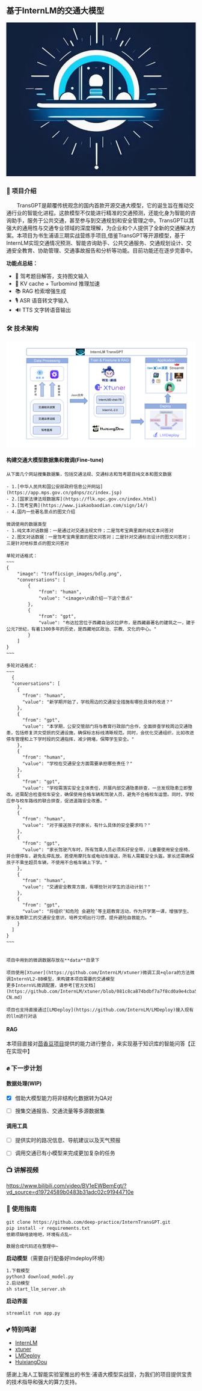 ## 基于InternLM的交通大模型

<div align=center><img src="/assets/logo.png"></div>

### 📢 项目介绍

　　TransGPT是颠覆传统观念的国内首款开源交通大模型，它的诞生旨在推动交通行业的智能化进程。这款模型不仅能进行精准的交通预测，还能化身为智能的咨询助手，服务于公共交通，甚至参与到交通规划和安全管理之中。TransGPT以其强大的通用性与交通专业领域的深度理解，为企业和个人提供了全新的交通解决方案。本项目为书生浦语三期实战营练手项目,借鉴TransGPT等开源模型，基于InternLM实现交通情况预测、智能咨询助手、公共交通服务、交通规划设计、交通安全教育、协助管理、交通事故报告和分析等功能。目前功能还在逐步完善中。

 **功能点总结：**

- 📜 驾考题目解答，支持图文输入
- 🚀 KV cache + Turbomind 推理加速
- 📚 RAG 检索增强生成
- 🎙️ ASR 语音转文字输入
- 🔊 TTS 文字转语音输出

### 🛠  技术架构
<img src="/assets/trans_arch.png">

#### 构建交通大模型数据集和微调(Fine-tune)

    从下面几个网站搜集数据集，包括交通法规、交通标志和驾考题目纯文本和图文数据

    - 1.[中华人民共和国公安部政府信息公开网站](https://app.mps.gov.cn/gdnps/zc/index.jsp)
    - 2.[国家法律法规数据库](https://flk.npc.gov.cn/index.html)
    - 3.[驾考宝典](https://www.jiakaobaodian.com/sign/14/) 
    - 4.国内一些著名景点的图文介绍

    微调使用的数据类型
    - 1.纯文本对话数据：一是通过对交通法规文件；二是驾考宝典里面的纯文本问答对
    - 2.图文对话数据：一是驾考宝典里面的图文问答对；二是针对交通标志设计的图文问答对；三是针对地标景点的图文问答对
    
    单轮对话格式：
    ~~~
    {
        "image": "trafficsign_images/bdlg.png",
        "conversations": [
            {
                "from": "human",
                "value": "<image>\n请介绍一下这个景点"
            },
            {
                "from": "gpt",
                "value": "布达拉宫位于西藏自治区拉萨市，是西藏最著名的建筑之一，建于公元7世纪，有着1300多年的历史，是西藏地区政治、宗教、文化的中心。"
            }
        ]
    }
    ~~~

    多轮对话格式：
    ~~~
      {
      "conversations": [
        {
          "from": "human",
          "value": "新学期开始了，学校周边的交通安全措施有哪些具体的改进？"
        },
        {
          "from": "gpt",
          "value": "本学期，公安交管部门将与教育行政部门合作，全面排查学校周边交通隐患，包括修复洪灾受损的交通设施，确保标志标线清晰规范。同时，会优化交通组织，比如改进停车管理和上下学时段的交通指挥，减少拥堵，保障学生安全。"
        },
        {
          "from": "human",
          "value": "学校在交通安全方面需要承担哪些责任？"
        },
        {
          "from": "gpt",
          "value": "学校需落实安全主体责任，开展内部交通隐患排查，一旦发现隐患立即整改。还需配合检查校车安全，确保使用合格车辆和驾驶人员，避免不合格校车运营。同时，学校应参与校车路线的联合排查，促进道路安全改善。"
        },
        {
          "from": "human",
          "value": "对于接送孩子的家长，有什么具体的安全要求吗？"
        },
        {
          "from": "gpt",
          "value": "家长驾驶汽车时，所有驾乘人员必须系好安全带，儿童要使用安全座椅，并合理停车，避免乱停乱放。若使用摩托车或电动车接送，所有人需戴安全头盔。家长还需确保孩子不乘坐超员车辆，不使用不合格车辆上下学。"
        },
        {
          "from": "human",
          "value": "交通安全教育方面，有哪些针对学生的活动计划？"
        },
        {
          "from": "gpt",
          "value": "将组织‘知危险 会避险’等主题教育活动，作为开学第一课，增强学生、家长及教职工的交通安全意识，培养文明出行习惯，提升避险自救能力。"
        }
      ]
    }
    ~~~


    项目中用到的微调数据存放在**data**目录下

    项目使用[Xtuner](https://github.com/InternLM/xtuner)微调工具+qlora的方法微调InternVL2-8B模型，来构建本项目需要的交通模型
    更多InternVL微调配置，请参考[官方文档](https://github.com/InternLM/xtuner/blob/081c8ca874bdbf7a7f8cd0a9e4cba503eaaa7bba/xtuner/configs/internvl/README_zh-CN.md)

    项目也支持直接通过[LMDeploy](https://github.com/InternLM/LMDeploy)接入现有的llm进行对话

#### RAG
本项目直接对[茴香豆项目](https://github.com/InternLM/HuixiangDou)提供的能力进行整合，来实现基于知识库的智能问答【正在实现中】

### ✊ 下一步计划

#### 数据处理(WIP)
  - [x] 借助大模型能力将非结构化数据转为QA对
  - [ ] 搜集交通报告、交通流量等多源数据集


#### 调用工具
- [ ] 提供实时的路况信息、导航建议以及天气预报
- [ ] 调用交通已有小模型来完成更加复杂的任务


### 📺️ 讲解视频

https://www.bilibili.com/video/BV1eEWBemEgt/?vd_source=d19724589b0483b31adc02c91944710e


### 🎯 使用指南

~~~
git clone https://github.com/deep-practice/InternTransGPT.git
pip install -r requirements.txt
依赖项缺啥装啥吧，环境有点乱~
~~~

~~~
数据合成代码还在整理中~
~~~


**启动模型**（需要自行配备好lmdeploy环境）
~~~
1.下载模型
python3 download_model.py
2.启动模型
sh start_llm_server.sh
~~~

**启动界面**
~~~
streamlit run app.py
~~~

### 💕 特别鸣谢

- [InternLM](https://github.com/InternLM/InternLM)
- [xtuner](https://github.com/InternLM/xtuner)
- [LMDeploy](https://github.com/InternLM/LMDeploy)
- [HuixiangDou](https://github.com/InternLM/HuixiangDou)

感谢上海人工智能实验室推出的书生·浦语大模型实战营，为我们的项目提供宝贵的技术指导和强大的算力支持。


